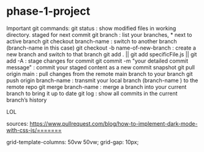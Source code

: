 # phase-1-project
Important git commands:
git status : show modified files in working directory. staged for next commit
git branch : list your branches, * next to active branch
git checkout branch-name : switch to another branch (branch-name in this case)
git checkout -b name-of-new-branch : create a new branch and switch to that branch
git add . || git add specificFile.js || git add -A : stage changes for commit
git commit -m "your detailed commit message" : commit your staged content as a new commit snapshot
git pull origin main : pull changes from the remote main branch to your branch
git push origin branch-name : transmit your local branch (branch-name ) to the remote repo
git merge branch-name : merge a branch into your current branch to bring it up to date
git log : show all commits in the current branch’s history


LOL 

sources:
https://www.pullrequest.com/blog/how-to-implement-dark-mode-with-css-js/=======

 grid-template-columns: 50vw 50vw;
    grid-gap: 10px;

